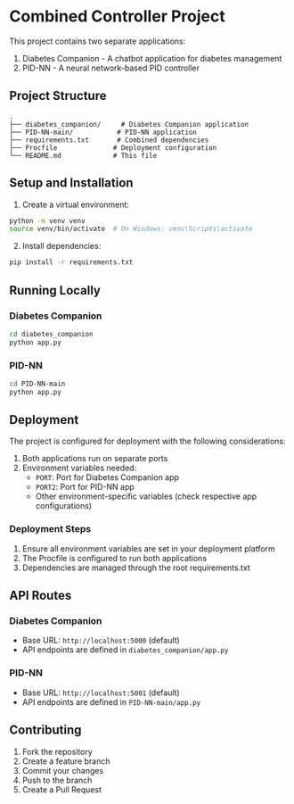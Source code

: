 # Combined Controller Project

This project contains two separate applications:
1. Diabetes Companion - A chatbot application for diabetes management
2. PID-NN - A neural network-based PID controller

## Project Structure
```
.
├── diabetes_companion/     # Diabetes Companion application
├── PID-NN-main/           # PID-NN application
├── requirements.txt       # Combined dependencies
├── Procfile              # Deployment configuration
└── README.md             # This file
```

## Setup and Installation

1. Create a virtual environment:
```bash
python -m venv venv
source venv/bin/activate  # On Windows: venv\Scripts\activate
```

2. Install dependencies:
```bash
pip install -r requirements.txt
```

## Running Locally

### Diabetes Companion
```bash
cd diabetes_companion
python app.py
```

### PID-NN
```bash
cd PID-NN-main
python app.py
```

## Deployment

The project is configured for deployment with the following considerations:

1. Both applications run on separate ports
2. Environment variables needed:
   - `PORT`: Port for Diabetes Companion app
   - `PORT2`: Port for PID-NN app
   - Other environment-specific variables (check respective app configurations)

### Deployment Steps

1. Ensure all environment variables are set in your deployment platform
2. The Procfile is configured to run both applications
3. Dependencies are managed through the root requirements.txt

## API Routes

### Diabetes Companion
- Base URL: `http://localhost:5000` (default)
- API endpoints are defined in `diabetes_companion/app.py`

### PID-NN
- Base URL: `http://localhost:5001` (default)
- API endpoints are defined in `PID-NN-main/app.py`

## Contributing

1. Fork the repository
2. Create a feature branch
3. Commit your changes
4. Push to the branch
5. Create a Pull Request

